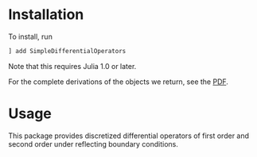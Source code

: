 Installation
==============

To install, run
```julia
] add SimpleDifferentialOperators
```

Note that this requires Julia 1.0 or later.

For the complete derivations of the objects we return, see the [PDF](../tex/derivation.pdf).

Usage
==========

This package provides discretized differential operators of first order and second order under reflecting boundary conditions.
